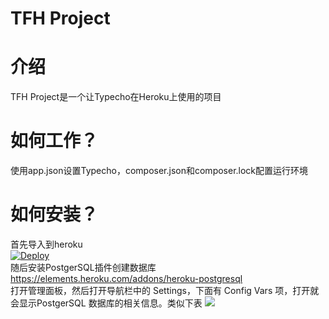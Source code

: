 TFH Project
=========================
# 介绍
TFH Project是一个让Typecho在Heroku上使用的项目
# 如何工作？
使用app.json设置Typecho，composer.json和composer.lock配置运行环境
# 如何安装？
首先导入到heroku<br>
[![Deploy](https://www.herokucdn.com/deploy/button.svg)](https://heroku.com/deploy)<br>
随后安装PostgerSQL插件创建数据库<br>
https://elements.heroku.com/addons/heroku-postgresql<br>
打开管理面板，然后打开导航栏中的 Settings，下面有 Config Vars 项，打开就会显示PostgerSQL 数据库的相关信息。类似下表
![](https://phyllisjohnson.herokuapp.com/TFH-README/1.png)
